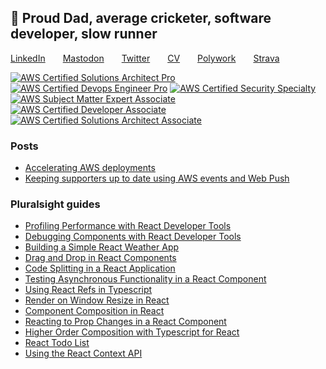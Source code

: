 ## 👋 Proud Dad, average cricketer, software developer, slow runner

[LinkedIn](https://www.linkedin.com/in/chrisdobby/)&emsp;&emsp;[Mastodon](https://hachyderm.io/@chrisdobby)&emsp;&emsp;[Twitter](https://twitter.com/chrisdobby)&emsp;&emsp;[CV](https://cv.chrisdobby.dev)&emsp;&emsp;[Polywork](https://chrisdobby.dev)&emsp;&emsp;[Strava](https://www.strava.com/athletes/chrisdobby)


[![AWS Certified Solutions Architect Pro](https://polywork-production.imgix.net/j5a8wootsgcsauypjzzoldalv3cz?ixlib=rails-4.2.0&w=60&auto=format&dpr=2)](https://www.credly.com/badges/a6313967-3803-4561-a384-6bed7f96f37f/public_url)
[![AWS Certified Devops Engineer Pro](https://images.credly.com/size/120x120/images/bd31ef42-d460-493e-8503-39592aaf0458/image.png)](https://www.credly.com/badges/2619c23d-a69e-4d76-93db-3c57dd74d4e2/public_url)
[![AWS Certified Security Specialty](https://images.credly.com/size/120x120/images/53acdae5-d69f-4dda-b650-d02ed7a50dd7/image.png)](https://www.credly.com/badges/f75ffd12-b357-4f54-a8e0-3afd943e368a/public_url)
[![AWS Subject Matter Expert Associate](https://images.credly.com/size/120x120/images/0c9caa8e-af2a-472d-8412-096b8bb8ff6b/image.png)](https://www.credly.com/badges/b3495fe1-d2f6-402a-8193-cdb86b0761e7/public_url)
[![AWS Certified Developer Associate](https://polywork-production.imgix.net/3sj4dg6nfswjlqzhe95zsgad2prp?ixlib=rails-4.2.0&w=60&auto=format&dpr=2)](https://www.credly.com/badges/c02613ec-ae37-4bcd-888b-1815159bc2a4/public_url)
[![AWS Certified Solutions Architect Associate](https://polywork-production.imgix.net/mb5yt0io3edpt0468z521gv08kb4?ixlib=rails-4.2.0&w=60&auto=format&dpr=2)](https://www.credly.com/badges/cbe0dba2-ba5b-4373-a768-25bdfbdd48ea/public_url)

### Posts
* [Accelerating AWS deployments](https://medium.com/@chrd/accelerating-aws-deployments-69faed925bc9)
* [Keeping supporters up to date using AWS events and Web Push](https://chrisdobby.dev/series/aws-events-and-web-push)

### Pluralsight guides
* [Profiling Performance with React Developer Tools](https://www.pluralsight.com/guides/profiling-performance-with-react-developer-tools)
* [Debugging Components with React Developer Tools](https://www.pluralsight.com/guides/debugging-components-with-react-developer-tools)
* [Building a Simple React Weather App](https://app.pluralsight.com/guides/building-a-simple-react-weather-app)
* [Drag and Drop in React Components](https://www.pluralsight.com/guides/drag-and-drop-react-components)
* [Code Splitting in a React Application](https://www.pluralsight.com/guides/code-splitting-in-a-react-application)
* [Testing Asynchronous Functionality in a React Component](https://www.pluralsight.com/guides/testing-asynchronous-functionality-react-component)
* [Using React Refs in Typescript](https://www.pluralsight.com/guides/using-react-refs-typescript)
* [Render on Window Resize in React](https://www.pluralsight.com/guides/render-window-resize-react)
* [Component Composition in React](https://www.pluralsight.com/guides/react-component-composition/)
* [Reacting to Prop Changes in a React Component](https://www.pluralsight.com/guides/prop-changes-in-react-component)
* [Higher Order Composition with Typescript for React](https://www.pluralsight.com/guides/higher-order-composition-typescript-react)
* [React Todo List](https://www.pluralsight.com/guides/react-todo-list-part-1/)
* [Using the React Context API](https://www.pluralsight.com/guides/react-context-api)

<!--
**ChrisDobby/ChrisDobby** is a ✨ _special_ ✨ repository because its `README.md` (this file) appears on your GitHub profile.

Here are some ideas to get you started:

- 🔭 I’m currently working on ...
- 🌱 I’m currently learning ...
- 👯 I’m looking to collaborate on ...
- 🤔 I’m looking for help with ...
- 💬 Ask me about ...
- 📫 How to reach me: ...
- 😄 Pronouns: ...
- ⚡ Fun fact: ...
-->
